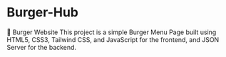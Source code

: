 # Burger-Hub
🍔 Burger Website  This project is a simple Burger Menu Page built using HTML5, CSS3, Tailwind CSS, and JavaScript for the frontend, and JSON Server for the backend. 
